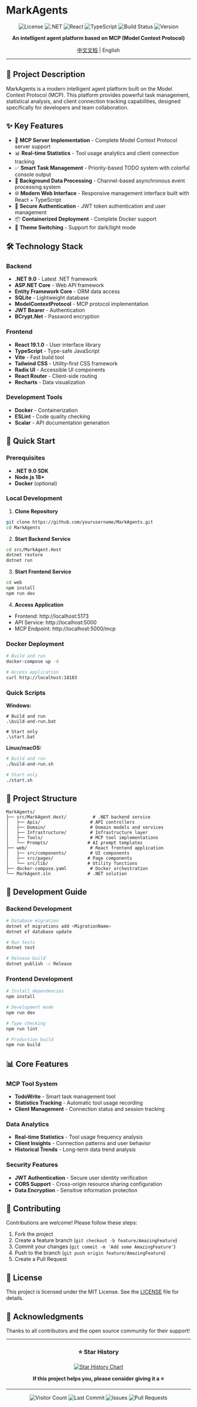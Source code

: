 # MarkAgents

<div align="center">

![License](https://img.shields.io/badge/license-MIT-blue.svg)
![.NET](https://img.shields.io/badge/.NET-9.0-purple.svg)
![React](https://img.shields.io/badge/React-19.1.0-blue.svg)
![TypeScript](https://img.shields.io/badge/TypeScript-5.0+-blue.svg)
![Build Status](https://img.shields.io/badge/build-passing-brightgreen.svg)
![Version](https://img.shields.io/badge/version-1.0.0-blue.svg)

**An intelligent agent platform based on MCP (Model Context Protocol)**

[中文文档](README_ZH.md) | English

</div>

---

## 📖 Project Description

MarkAgents is a modern intelligent agent platform built on the Model Context Protocol (MCP). This platform provides powerful task management, statistical analysis, and client connection tracking capabilities, designed specifically for developers and team collaboration.

## ✨ Key Features

- 🚀 **MCP Server Implementation** - Complete Model Context Protocol server support
- 📊 **Real-time Statistics** - Tool usage analytics and client connection tracking
- ✅ **Smart Task Management** - Priority-based TODO system with colorful console output
- 🔄 **Background Data Processing** - Channel-based asynchronous event processing system
- 🌐 **Modern Web Interface** - Responsive management interface built with React + TypeScript
- 🔐 **Secure Authentication** - JWT token authentication and user management
- 📦 **Containerized Deployment** - Complete Docker support
- 🎨 **Theme Switching** - Support for dark/light mode

## 🛠️ Technology Stack

### Backend
- **.NET 9.0** - Latest .NET framework
- **ASP.NET Core** - Web API framework
- **Entity Framework Core** - ORM data access
- **SQLite** - Lightweight database
- **ModelContextProtocol** - MCP protocol implementation
- **JWT Bearer** - Authentication
- **BCrypt.Net** - Password encryption

### Frontend
- **React 19.1.0** - User interface library
- **TypeScript** - Type-safe JavaScript
- **Vite** - Fast build tool
- **Tailwind CSS** - Utility-first CSS framework
- **Radix UI** - Accessible UI components
- **React Router** - Client-side routing
- **Recharts** - Data visualization

### Development Tools
- **Docker** - Containerization
- **ESLint** - Code quality checking
- **Scalar** - API documentation generation

## 🚀 Quick Start

### Prerequisites

- **.NET 9.0 SDK**
- **Node.js 18+**
- **Docker** (optional)

### Local Development

1. **Clone Repository**
```bash
git clone https://github.com/yourusername/MarkAgents.git
cd MarkAgents
```

2. **Start Backend Service**
```bash
cd src/MarkAgent.Host
dotnet restore
dotnet run
```

3. **Start Frontend Service**
```bash
cd web
npm install
npm run dev
```

4. **Access Application**
- Frontend: http://localhost:5173
- API Service: http://localhost:5000
- MCP Endpoint: http://localhost:5000/mcp

### Docker Deployment

```bash
# Build and run
docker-compose up -d

# Access application
curl http://localhost:18183
```

### Quick Scripts

**Windows:**
```batch
# Build and run
.\build-and-run.bat

# Start only
.\start.bat
```

**Linux/macOS:**
```bash
# Build and run
./build-and-run.sh

# Start only
./start.sh
```

## 📁 Project Structure

```
MarkAgents/
├── src/MarkAgent.Host/          # .NET backend service
│   ├── Apis/                   # API controllers
│   ├── Domain/                 # Domain models and services
│   ├── Infrastructure/         # Infrastructure layer
│   ├── Tools/                  # MCP tool implementations
│   └── Prompts/               # AI prompt templates
├── web/                        # React frontend application
│   ├── src/components/         # UI components
│   ├── src/pages/             # Page components
│   └── src/lib/               # Utility functions
├── docker-compose.yaml         # Docker orchestration
└── MarkAgent.sln              # .NET solution
```

## 🔧 Development Guide

### Backend Development

```bash
# Database migration
dotnet ef migrations add <MigrationName>
dotnet ef database update

# Run tests
dotnet test

# Release build
dotnet publish -c Release
```

### Frontend Development

```bash
# Install dependencies
npm install

# Development mode
npm run dev

# Type checking
npm run lint

# Production build
npm run build
```

## 📊 Core Features

### MCP Tool System
- **TodoWrite** - Smart task management tool
- **Statistics Tracking** - Automatic tool usage recording
- **Client Management** - Connection status and session tracking

### Data Analytics
- **Real-time Statistics** - Tool usage frequency analysis
- **Client Insights** - Connection patterns and user behavior
- **Historical Trends** - Long-term data trend analysis

### Security Features
- **JWT Authentication** - Secure user identity verification
- **CORS Support** - Cross-origin resource sharing configuration
- **Data Encryption** - Sensitive information protection

## 🤝 Contributing

Contributions are welcome! Please follow these steps:

1. Fork the project
2. Create a feature branch (`git checkout -b feature/AmazingFeature`)
3. Commit your changes (`git commit -m 'Add some AmazingFeature'`)
4. Push to the branch (`git push origin feature/AmazingFeature`)
5. Create a Pull Request

## 📄 License

This project is licensed under the MIT License. See the [LICENSE](LICENSE) file for details.

## 🙏 Acknowledgments

Thanks to all contributors and the open source community for their support!

---

<div align="center">

### ⭐ Star History

[![Star History Chart](https://api.star-history.com/svg?repos=yourusername/MarkAgents&type=Date)](https://star-history.com/#yourusername/MarkAgents&Date)

**If this project helps you, please consider giving it a ⭐️**

---

![Visitor Count](https://visitor-badge.laobi.icu/badge?page_id=yourusername.MarkAgents)
![Last Commit](https://img.shields.io/github/last-commit/yourusername/MarkAgents)
![Issues](https://img.shields.io/github/issues/yourusername/MarkAgents)
![Pull Requests](https://img.shields.io/github/issues-pr/yourusername/MarkAgents)

</div>
